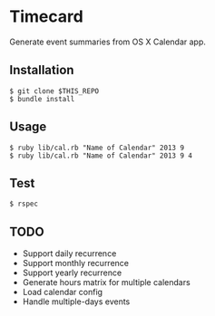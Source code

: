 # Timecard

Generate event summaries from OS X Calendar app.

## Installation

```
$ git clone $THIS_REPO
$ bundle install
```

## Usage

```
$ ruby lib/cal.rb "Name of Calendar" 2013 9
$ ruby lib/cal.rb "Name of Calendar" 2013 9 4
```

## Test

```
$ rspec
```

## TODO

- Support daily recurrence
- Support monthly recurrence
- Support yearly recurrence
- Generate hours matrix for multiple calendars
- Load calendar config
- Handle multiple-days events
